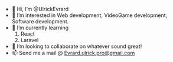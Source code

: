 - 👋 Hi, I’m @UlrickEvrard
- 👀 I’m interested in Web development, VideoGame development, Software development.
- 🌱 I’m currently learning 
  1. React
  2. Laravel
- 💞️ I’m looking to collaborate on whatever sound great!
- 📫 Send me a mail @ Evrard.ulrick.pro@gmail.com

<!---
UlrickEvrard/UlrickEvrard is a ✨ special ✨ repository because its `README.md` (this file) appears on your GitHub profile.
You can click the Preview link to take a look at your changes.
--->
